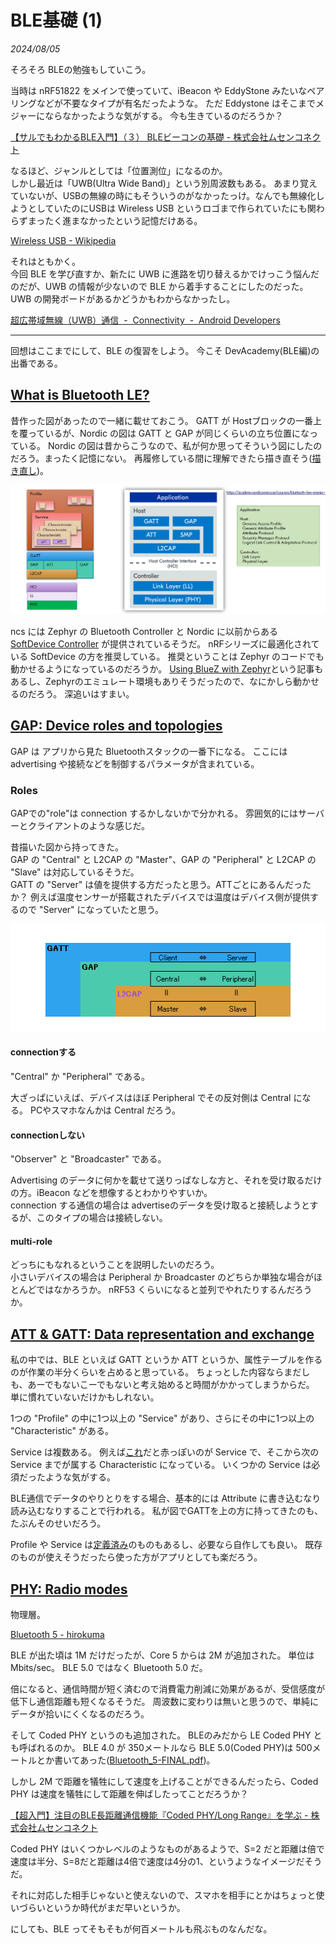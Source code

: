 # BLE基礎 (1)

<i>2024/08/05</i>

そろそろ BLEの勉強もしていこう。

当時は nRF51822 をメインで使っていて、iBeacon や EddyStone みたいなペアリングなどが不要なタイプが有名だったような。
ただ Eddystone はそこまでメジャーにならなかったような気がする。
今も生きているのだろうか？

[【サルでもわかるBLE入門】（３） BLEビーコンの基礎 - 株式会社ムセンコネクト](https://www.musen-connect.co.jp/blog/course/trial-production/ble-beginner-3/)

なるほど、ジャンルとしては「位置測位」になるのか。  
しかし最近は「UWB(Ultra Wide Band)」という別周波数もある。
あまり覚えていないが、USBの無線の時にもそういうのがなかったっけ。なんでも無線化しようとしていたのにUSBは Wireless USB というロゴまで作られていたにも関わらずまったく進まなかったという記憶だけある。

[Wireless USB - Wikipedia](https://en.wikipedia.org/wiki/Wireless_USB)

それはともかく。  
今回 BLE を学び直すか、新たに UWB に進路を切り替えるかでけっこう悩んだのだが、UWB の情報が少ないので BLE から着手することにしたのだった。
UWB の開発ボードがあるかどうかもわからなかったし。

[超広帯域無線（UWB）通信  -  Connectivity  -  Android Developers](https://developer.android.com/develop/connectivity/uwb?hl=ja)

----

回想はここまでにして、BLE の復習をしよう。
今こそ DevAcademy(BLE編)の出番である。

## [What is Bluetooth LE?](https://academy.nordicsemi.com/courses/bluetooth-low-energy-fundamentals/lessons/lesson-1-bluetooth-low-energy-introduction/topic/what-is-bluetooth-le/)

昔作った図があったので一緒に載せておこう。
GATT が Hostブロックの一番上を覆っているが、Nordic の図は GATT と GAP が同じくらいの立ち位置になっている。
Nordic の図は昔からこうなので、私が何か思ってそういう図にしたのだろう。まったく記憶にない。
再履修している間に理解できたら描き直そう([描き直し](./20240820-ble.md))。

![image](20240805a-1.png)

ncs には Zephyr の Bluetooth Controller と Nordic に以前からある [SoftDevice Controller](https://developer.nordicsemi.com/nRF_Connect_SDK/doc/latest/nrfxlib/softdevice_controller/README.html#softdevice-controller) が提供されているそうだ。
nRFシリーズに最適化されている SoftDevice の方を推奨している。
推奨ということは Zephyr のコードでも動かせるようになっているのだろうか。
[Using BlueZ with Zephyr](https://docs.zephyrproject.org/latest/connectivity/bluetooth/bluetooth-tools.html#id3)という記事もあるし、Zephyrのエミュレート環境もありそうだったので、なにかしら動かせるのだろう。
深追いはすまい。

## [GAP: Device roles and topologies](https://academy.nordicsemi.com/courses/bluetooth-low-energy-fundamentals/lessons/lesson-1-bluetooth-low-energy-introduction/topic/gap-device-roles-and-topologies/)

GAP は アプリから見た Bluetoothスタックの一番下になる。
ここには advertising や接続などを制御するパラメータが含まれている。

### Roles

GAPでの"role"は connection するかしないかで分かれる。
雰囲気的にはサーバーとクライアントのような感じだ。

昔描いた図から持ってきた。  
GAP の "Central" と L2CAP の "Master"、GAP の "Peripheral" と L2CAP の "Slave" は対応しているそうだ。  
GATT の "Server" は値を提供する方だったと思う。ATTごとにあるんだったか？ 例えば温度センサーが搭載されたデバイスでは温度はデバイス側が提供するので "Server" になっていたと思う。

![image](20240805a-2.png)

#### connectionする

"Central" か "Peripheral" である。

大ざっぱにいえば、デバイスはほぼ Peripheral でその反対側は Central になる。
PCやスマホなんかは Central だろう。

#### connectionしない

"Observer" と "Broadcaster" である。

Advertising のデータに何かを載せて送りっぱなしな方と、それを受け取るだけの方。iBeacon などを想像するとわかりやすいか。  
connection する通信の場合は advertiseのデータを受け取ると接続しようとするが、このタイプの場合は接続しない。

#### multi-role

どっちにもなれるということを説明したいのだろう。  
小さいデバイスの場合は Peripheral か Broadcaster のどちらか単独な場合がほとんどではなかろうか。
nRF53 くらいになると並列でやれたりするんだろうか。

## [ATT & GATT: Data representation and exchange](https://academy.nordicsemi.com/courses/bluetooth-low-energy-fundamentals/lessons/lesson-1-bluetooth-low-energy-introduction/topic/att-gatt-data-representation-and-exchange/)

私の中では、BLE といえば GATT というか ATT というか、属性テーブルを作るのが作業の半分くらいを占めると思っている。
ちょっとした内容ならまだしも、あーでもないこーでもないと考え始めると時間がかかってしまうからだ。
単に慣れていないだけかもしれない。

1つの "Profile" の中に1つ以上の "Service" があり、さらにその中に1つ以上の "Characteristic" がある。

Service は複数ある。
例えば[これ](https://software-dl.ti.com/lprf/simplelink_cc2640r2_latest/docs/blestack/ble_user_guide/html/ble-stack-3.x/gatt.html#sbp-attr-table)だと赤っぽいのが Service で、そこから次の Service までが属する Characteristic になっている。
いくつかの Service は必須だったような気がする。

BLE通信でデータのやりとりをする場合、基本的には Attribute に書き込むなり読み込むなりすることで行われる。
私が図でGATTを上の方に持ってきたのも、たぶんそのせいだろう。

Profile や Service は[定義済み](https://www.bluetooth.com/specifications/specs/)のものもあるし、必要なら自作しても良い。
既存のものが使えそうだったら使った方がアプリとしても楽だろう。

## [PHY: Radio modes](https://academy.nordicsemi.com/courses/bluetooth-low-energy-fundamentals/lessons/lesson-1-bluetooth-low-energy-introduction/topic/phy-radio-modes/)

物理層。

[Bluetooth 5 - hirokuma](../05/20240518-bl5.html)

BLE が出た頃は 1M だけだったが、Core 5 からは 2M が追加された。
単位は Mbits/sec。
BLE 5.0 ではなく Bluetooth 5.0 だ。

倍になると、通信時間が短く済むので消費電力削減に効果があるが、受信感度が低下し通信距離も短くなるそうだ。
周波数に変わりは無いと思うので、単純にデータが拾いにくくなるのだろう。

そして Coded PHY というのも追加された。
BLEのみだから LE Coded PHY とも呼ばれるのか。
BLE 4.0 が 350メートルなら BLE 5.0(Coded PHY)は 500メートルとか書いてあった([Bluetooth_5-FINAL.pdf](https://www.bluetooth.com/bluetooth-resources/bluetooth-5-go-faster-go-further/))。

しかし 2M で距離を犠牲にして速度を上げることができるんだったら、Coded PHY は速度を犠牲にして距離を伸ばしたってことだろうか？

[【超入門】注目のBLE長距離通信機能『Coded PHY/Long Range』を学ぶ - 株式会社ムセンコネクト](https://www.musen-connect.co.jp/blog/course/trial-production/coded-phy-basic/)

Coded PHY はいくつかレベルのようなものがあるようで、S=2 だと距離は倍で速度は半分、S=8だと距離は4倍で速度は4分の1、というようなイメージだそうだ。

それに対応した相手じゃないと使えないので、スマホを相手にとかはちょっと使いづらいというか時代がまだ早いというか。

にしても、BLE ってそもそもが何百メートルも飛ぶものなんだな。
